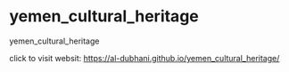 # yemen_cultural_heritage
yemen_cultural_heritage


click to visit websit: https://al-dubhani.github.io/yemen_cultural_heritage/

